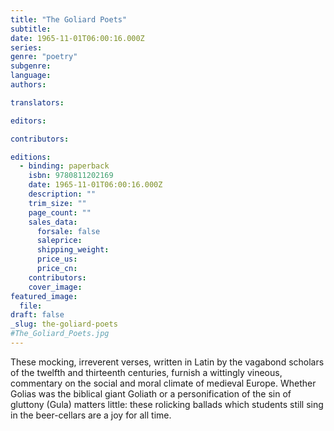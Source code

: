```yaml
---
title: "The Goliard Poets"
subtitle:
date: 1965-11-01T06:00:16.000Z
series:
genre: "poetry"
subgenre:
language:
authors:

translators:

editors:

contributors:

editions:
  - binding: paperback
    isbn: 9780811202169
    date: 1965-11-01T06:00:16.000Z
    description: ""
    trim_size: ""
    page_count: ""
    sales_data:
      forsale: false
      saleprice:
      shipping_weight:
      price_us:
      price_cn:
    contributors:
    cover_image:
featured_image:
  file:
draft: false
_slug: the-goliard-poets
#The_Goliard_Poets.jpg
---
```


These mocking, irreverent verses, written in Latin by the vagabond scholars of the twelfth and thirteenth centuries, furnish a wittingly vineous, commentary on the social and moral climate of medieval Europe. Whether Golias was the biblical giant Goliath or a personification of the sin of gluttony (Gula) matters little: these rolicking ballads which students still sing in the beer-cellars are a joy for all time.
